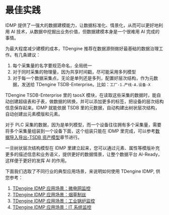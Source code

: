 # 最佳实践

IDMP 提供了一强大的数据建模能力，让数据标准化、情景化，从而可以更好地利用 AI 技术，从数据中挖掘出业务价值，但数据建模本身是一个很难用 AI 完成的事情。

为最大程度减少建模的成本，TDengine 推荐在数据源侧做好最基础的数据治理工作。有几条建议：

1. 每个采集量的名字要规范命名，全局统一
2. 对于同时采集的物理量，因为共享时间戳，尽可能采用多列模型
3. 对于每一个数据采集点，无论是单列还是多列，配置好层次结构，作为元数据，发送给 TDengine TSDB-Enterprise。比如：`工厂-1.产线-A.设备-X`

TDengine TSDB-Enterprise 里的 taosX 模块，在读取这些采集的数据时，能自动创建超级表和子表，做数据的转换，并可以添加更多的标签，把设备的层次结构信息保存起来。IDMP 就能依据 TSDB 里的元数据，自动构建出树状层次结构，自动创建出元素模版和元素。

对于 PLC 采集的数据，因为是单列模型，而一个设备往往拥有多个采集量，需要将多个采集量组装到一个设备下面，这个组装只能在 IDMP 里完成，可以参考[数据导入导出-TSDB 资产模型](/operation/data-import-export#tdengine-tsdb-enterprise-资产模型-asset-model)章节进行。

一旦树状层次结构模型在 IDMP 里建立起来，您可以通过元素、属性等模版补充更多的描述信息和业务语义，提供更好的数据情景，让整个数据平台 AI-Ready，这样便于更好的发挥 AI 的作用。

下面我们选取了不同行业的典型应用场景，来说明如何使用 TDengine IDMP, 供您参考：

1. [TDengine IDMP 应用场景：微电网监控](https://www.taosdata.com/sparkplug-microgrid-autonomous)
1. [TDengine IDMP 应用场景：烟草制丝](https://www.taosdata.com/tobacco-autonomous-monitoring)
1. [TDengine IDMP 应用场景：工业锅炉监控](https://www.taosdata.com/industrial-boiler-autopilot)
1. [TDengine IDMP 应用场景：IT 系统监控](https://www.taosdata.com/telegraf-tdengine-idmp-monitoring)
